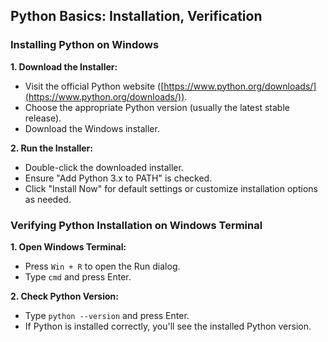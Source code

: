 ## Python Basics: Installation, Verification

### Installing Python on Windows

**1. Download the Installer:**
   * Visit the official Python website ([https://www.python.org/downloads/](https://www.python.org/downloads/)).
   * Choose the appropriate Python version (usually the latest stable release).
   * Download the Windows installer.

**2. Run the Installer:**
   * Double-click the downloaded installer.
   * Ensure "Add Python 3.x to PATH" is checked.
   * Click "Install Now" for default settings or customize installation options as needed.

### Verifying Python Installation on Windows Terminal

**1. Open Windows Terminal:**
   * Press `Win + R` to open the Run dialog.
   * Type `cmd` and press Enter.

**2. Check Python Version:**
   * Type `python --version` and press Enter.
   * If Python is installed correctly, you'll see the installed Python version.
